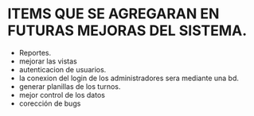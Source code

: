 # ITEMS QUE SE AGREGARAN EN FUTURAS MEJORAS DEL SISTEMA.

- Reportes.
- mejorar las vistas
- autenticacion de usuarios.
- la conexion del login de los administradores sera mediante una bd.
- generar planillas de los turnos.
- mejor control de los datos
- corección de bugs
